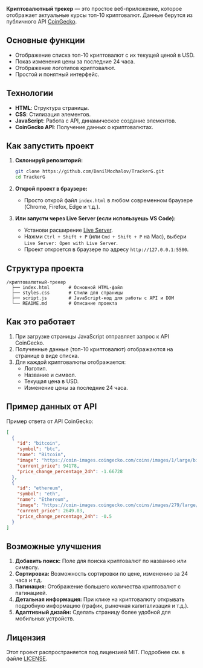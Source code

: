 **Криптовалютный трекер** — это простое веб-приложение, которое отображает актуальные курсы топ-10 криптовалют. Данные берутся из публичного API [CoinGecko](https://www.coingecko.com/).

## Основные функции

- Отображение списка топ-10 криптовалют с их текущей ценой в USD.
- Показ изменения цены за последние 24 часа.
- Отображение логотипов криптовалют.
- Простой и понятный интерфейс.

## Технологии

- **HTML**: Структура страницы.
- **CSS**: Стилизация элементов.
- **JavaScript**: Работа с API, динамическое создание элементов.
- **CoinGecko API**: Получение данных о криптовалютах.

## Как запустить проект

1. **Склонируй репозиторий:**
   ```bash
   git clone https://github.com/DanilMochalov/TrackerG.git
   cd TrackerG
   ```

2. **Открой проект в браузере:**
   - Просто открой файл `index.html` в любом современном браузере (Chrome, Firefox, Edge и т.д.).

3. **Или запусти через Live Server (если используешь VS Code):**
   - Установи расширение [Live Server](https://marketplace.visualstudio.com/items?itemName=ritwickdey.LiveServer).
   - Нажми `Ctrl + Shift + P` (или `Cmd + Shift + P` на Mac), выбери `Live Server: Open with Live Server`.
   - Проект откроется в браузере по адресу `http://127.0.0.1:5500`.

## Структура проекта

```
/криптовалютный-трекер
  ├── index.html       # Основной HTML-файл
  ├── styles.css       # Стили для страницы
  ├── script.js        # JavaScript-код для работы с API и DOM
  └── README.md        # Описание проекта
```

## Как это работает

1. При загрузке страницы JavaScript отправляет запрос к API CoinGecko.
2. Полученные данные (топ-10 криптовалют) отображаются на странице в виде списка.
3. Для каждой криптовалюты отображается:
   - Логотип.
   - Название и символ.
   - Текущая цена в USD.
   - Изменение цены за последние 24 часа.

## Пример данных от API

Пример ответа от API CoinGecko:

```json
[
  {
    "id": "bitcoin",
    "symbol": "btc",
    "name": "Bitcoin",
    "image": "https://coin-images.coingecko.com/coins/images/1/large/bitcoin.png?1696501400",
    "current_price": 94178,
    "price_change_percentage_24h": -1.66728
  },
  {
    "id": "ethereum",
    "symbol": "eth",
    "name": "Ethereum",
    "image": "https://coin-images.coingecko.com/coins/images/279/large/ethereum.png?1696501628",
    "current_price": 2649.03,
    "price_change_percentage_24h": -0.5
  }
]
```

## Возможные улучшения

1. **Добавить поиск:** Поле для поиска криптовалют по названию или символу.
2. **Сортировка:** Возможность сортировки по цене, изменению за 24 часа и т.д.
3. **Пагинация:** Отображение большего количества криптовалют с пагинацией.
4. **Детальная информация:** При клике на криптовалюту открывать подробную информацию (график, рыночная капитализация и т.д.).
5. **Адаптивный дизайн:** Сделать страницу более удобной для мобильных устройств.

## Лицензия

Этот проект распространяется под лицензией MIT. Подробнее см. в файле [LICENSE](LICENSE).


